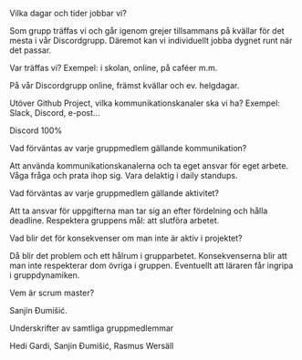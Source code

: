 Vilka dagar och tider jobbar vi?

Som grupp träffas vi och går igenom grejer tillsammans på kvällar för det mesta i vår Discordgrupp. Däremot kan vi individuellt jobba dygnet runt när det passar.


Var träffas vi? Exempel: i skolan, online, på caféer m.m.

På vår Discordgrupp online, främst kvällar och ev. helgdagar.


Utöver Github Project, vilka kommunikationskanaler ska vi ha? Exempel: Slack, Discord, e-post...

Discord 100%


Vad förväntas av varje gruppmedlem gällande kommunikation?

Att använda kommunikationskanalerna och ta eget ansvar för eget arbete. Våga fråga och prata ihop sig.
Vara delaktig i daily standups.


Vad förväntas av varje gruppmedlem gällande aktivitet?

Att ta ansvar för uppgifterna man tar sig an efter fördelning och hålla deadline.
Respektera gruppens mål: att slutföra arbetet.


Vad blir det för konsekvenser om man inte är aktiv i projektet?

Då blir det problem och ett hålrum i grupparbetet. Konsekvenserna blir att man inte respekterar dom övriga i gruppen.
Eventuellt att läraren får ingripa i gruppdynamiken.


Vem är scrum master?

Sanjin Đumišić.


Underskrifter av samtliga gruppmedlemmar

Hedi Gardi, Sanjin Đumišić, Rasmus Wersäll
